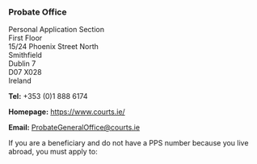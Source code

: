 ###  Probate Office

Personal Application Section  
First Floor  
15/24 Phoenix Street North  
Smithfield  
Dublin 7  
D07 X028  
Ireland

**Tel:** +353 (0)1 888 6174

**Homepage:** [ https://www.courts.ie/ ](https://www.courts.ie/)

**Email:** [ ProbateGeneralOffice@courts.ie
](mailto:ProbateGeneralOffice@courts.ie)

If you are a beneficiary and do not have a PPS number because you live abroad,
you must apply to:
